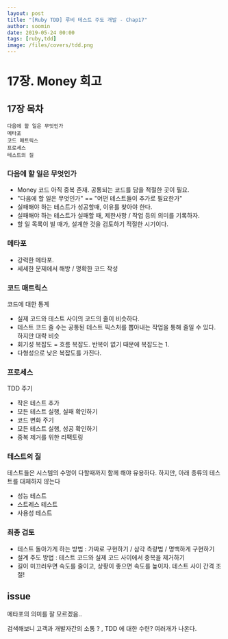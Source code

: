 ```yaml
---
layout: post
title: "[Ruby TDD] 루비 테스트 주도 개발 - Chap17"
author: soomin
date: 2019-05-24 00:00
tags: [ruby,tdd]
image: /files/covers/tdd.png
---
```



# 17장. Money 회고 

## 17장 목차
    다음에 할 일은 무엇인가
    메타포
    코드 매트릭스
    프로세스 
    테스트의 질

### 다음에 할 일은 무엇인가 

- Money 코드 아직 중복 존재. 공통되는 코드를 담을 적절한 곳이 필요. 
- "다음에 할 일은 무엇인가" == "어떤 테스트들이 추가로 필요한가"
- 실패해야 하는 테스트가 성공할때, 이유를 찾아야 한다. 
- 실패해야 하는 테스트가 실패할 때, 제한사항 / 작업 등의 의미를 기록하자. 
- 할 일 목록이 빌 때가, 설계한 것을 검토하기 적절한 시기이다. 

### 메타포

- 강력한 메타포. 
- 세세한 문제에서 해방 / 명확한 코드 작성 

### 코드 매트릭스 

코드에 대한 통계
- 실제 코드와 테스트 사이의 코드의 줄이 비슷하다. 
- 테스트 코드 줄 수는 공통된 테스트 픽스처를 뽑아내는 작업을 통해 줄일 수 있다. 하지만 대략 비슷
- 회기성 복잡도 = 흐름 복잡도. 반복이 없기 때문에 복잡도는 1.
- 다형성으로 낮은 복잡도를 가진다.

### 프로세스

TDD 주기

- 작은 테스트 추가
- 모든 테스트 실행, 실패 확인하기
- 코드 변화 주기
- 모든 테스트 실행, 성공 확인하기
- 중복 제거를 위한 리팩토링 

### 테스트의 질 

테스트들은 시스템의 수명이 다할때까지 함께 해야 유용하다. 하지만, 아래 종류의 테스트를 대체하지 않는다

- 성능 테스트
- 스트레스 테스트
- 사용성 테스트 

### 최종 검토

- 테스트 돌아가게 하는 방법 : 가짜로 구현하기 / 삼각 측량법 / 명백하게 구현하기
- 설계 주도 방법 : 테스트 코드와 실제 코드 사이에서 중복을 제거하기
- 길이 미끄러우면 속도를 줄이고, 상황이 좋으면 속도를 높이자. 테스트 사이 간격 조절! 

## issue

메타포의 의미를 잘 모르겠음..

검색해보니 고객과 개발자간의 소통 ? , TDD 에 대한 수련? 여러개가 나온다. 



